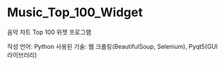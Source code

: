 # Music_Top_100_Widget
음악 차트 Top 100 위젯 프로그램

작성 언어: Python
사용된 기술: 웹 크롤링(BeautifulSoup, Selenium), Pyqt5(GUI 라이브러리)
